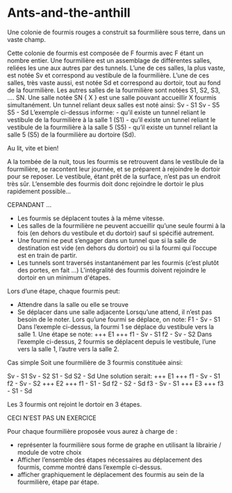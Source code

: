 # Ants-and-the-anthill
Une colonie de fourmis rouges a construit sa fourmilière sous terre, dans un vaste champ.

Cette colonie de fourmis est composée de F fourmis avec F étant un nombre entier. Une fourmilière est un assemblage de différentes salles, reliées les une aux autres par des tunnels. L’une de ces salles, la plus vaste, est notée Sv et correspond au vestibule de la fourmilière. L’une de ces salles, très vaste aussi, est notée Sd et correspond au dortoir, tout au fond de la fourmilière.
Les autres salles de la fourmilière sont notées S1, S2, S3, .... SN. Une salle notée SN { X } est une salle pouvant accueillir X fourmis simultanément. Un tunnel reliant deux salles est noté ainsi: Sv - S1 Sv - S5 S5 - Sd L’exemple ci-dessus informe: - qu’il existe un tunnel reliant le vestibule de la fourmilière à la salle 1 (S1) - qu’il existe un tunnel reliant le vestibule de la fourmilière à la salle 5 (S5) - qu’il existe un tunnel reliant la salle 5 (S5) de la fourmilière au dortoire (Sd).

Au lit, vite et bien!

A la tombée de la nuit, tous les fourmis se retrouvent dans le vestibule de la fourmilière, se racontent leur journée, et se préparent à rejoindre le dortoir pour se reposer. Le vestibule, étant prêt de la surface, n’est pas un endroit très sûr. L’ensemble des fourmis doit donc rejoindre le dortoir le plus rapidement possible...

CEPANDANT ... 
- Les fourmis se déplacent toutes à la même vitesse. 
- Les salles de la fourmilière ne peuvent accueillir qu’une seule fourmi à la fois (en dehors du vestibule et du dortoir) sauf si spécifié autrement.
- Une fourmi ne peut s’engager dans un tunnel que si la salle de destination est vide (en dehors du dortoir) ou si la fourmi qui l’occupe est en train de partir.
- Les tunnels sont traversés instantanément par les fourmis (c’est plutôt des portes, en fait ...) L'intégralité des fourmis doivent rejoindre le dortoir en un minimum d'étapes. 

Lors d’une étape, chaque fourmis peut: 
- Attendre dans la salle ou elle se trouve 
- Se déplacer dans une salle adjacente Lorsqu’une attend, il n’est pas besoin de le noter. Lors qu’une fourmi se déplace, on note:
F1 - Sv - S1 
Dans l’exemple ci-dessus, la fourmi 1 se déplace du vestibule vers la salle 1.
Une étape se note: 
+++ E1 +++ f1 - Sv - S1 f2 - Sv - S2
Dans l’exemple ci-dessus, 2 fourmis se déplacent depuis le vestibule, l’une vers la salle 1, l’autre vers la salle 2.

Cas simple Soit une fourmilière de 3 fourmis constituée ainsi:

Sv - S1 Sv - S2 S1 - Sd S2 - Sd Une solution serait: 
+++ E1 +++ f1 - Sv - S1 f2 - Sv - S2
+++ E2 +++ f1 - S1 - Sd f2 - S2 - Sd f3 - Sv - S1
+++ E3 +++ f3 - S1 - Sd 

Les 3 fourmis ont rejoint le dortoir en 3 étapes. 

CECI N'EST PAS UN EXERCICE

Pour chaque fourmilière proposée vous aurez à charge de :

- représenter la fourmilière sous forme de graphe en utilisant la librairie / module de votre choix 
- Afficher l’ensemble des étapes nécessaires au déplacement des fourmis, comme montré dans l’exemple ci-dessus.
- afficher graphiquement le déplacement des fourmis au sein de la fourmilière, étape par étape.
